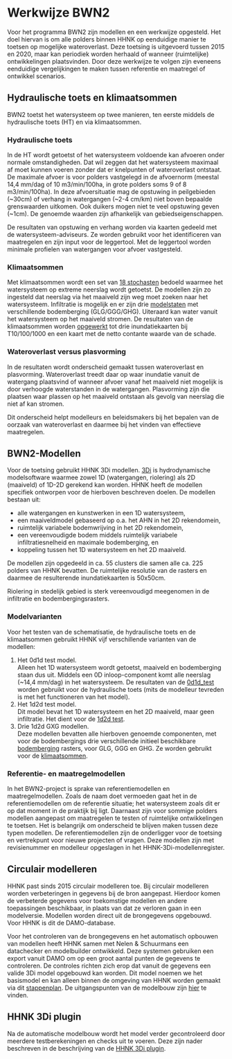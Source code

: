 # **Werkwijze BWN2**
Voor het programma BWN2 zijn modellen en een werkwijze opgesteld. Het doel hiervan is om alle polders binnen HHNK op eenduidige manier te toetsen op mogelijke wateroverlast. Deze toetsing is uitgevoerd tussen 2015 en 2020, maar kan periodiek worden herhaald of wanneer (ruimtelijke) ontwikkelingen plaatsvinden. Door deze werkwijze te volgen zijn eveneens eenduidige vergelijkingen te maken tussen referentie en maatregel of ontwikkel scenarios. 

## **Hydraulische toets en klimaatsommen**
BWN2 toetst het watersysteem op twee manieren, ten eerste middels de hydraulische toets (HT) en via klimaatsommen.

### Hydraulische toets
In de HT wordt getoetst of het watersysteem voldoende kan afvoeren onder normale omstandigheden. Dat wil zeggen dat het watersysteem maximaal af moet kunnen voeren zonder dat er knelpunten of wateroverlast ontstaat. De maximale afvoer is voor polders vastgelegd in de afvoernorm (meestal 14,4 mm/dag of 10 m3/min/100ha, in grote polders soms 9 of 8 m3/min/100ha). In deze afvoersituatie mag de opstuwing in peilgebieden (~30cm) of verhang in watergangen (~2-4 cm/km) niet boven bepaalde grenswaarden uitkomen. Ook duikers mogen niet te veel opstuwing geven (~1cm). De genoemde waarden zijn afhankelijk van gebiedseigenschappen. 

De resultaten van opstuwing en verhang worden via kaarten gedeeld met de watersysteem-adviseurs. Ze worden gebruikt voor het identificeren van maatregelen en zijn input voor de leggertool. Met de leggertool worden minimale profielen van watergangen voor afvoer vastgesteld.

### Klimaatsommen
Met klimaatsommen wordt een set van [18 stochasten](..\3_achtergronden_en_uitgangspunten\g_achtergrond_klimaatsommen\1_achtergrond_klimaatsommen.md) bedoeld waarmee het watersysteem op extreme neerslag wordt getoetst. De modellen zijn zo ingesteld dat neerslag via het maaiveld zijn weg moet zoeken naar het watersysteem. Infiltratie is mogelijk en er zijn drie [modelstaten](..\4_gebruik_plugin\d_modelstaat_aanpassen.md) met verschillende bodemberging (GLG/GGG/GHG). Uiteraard kan water vanuit het watersysteem op het maaiveld stromen. De resultaten van de klimaatsommen worden [opgewerkt](..\4_gebruik_plugin\j_werkwijze_klimaatsommen.md) tot drie inundatiekaarten bij T10/100/1000 en een kaart met de netto contante waarde van de schade.

### Wateroverlast versus plasvorming
In de resultaten wordt onderscheid gemaakt tussen wateroverlast en plasvorming. Wateroverlast treedt daar op waar inundatie vanuit de watergang plaatsvind of wanneer afvoer vanaf het maaiveld niet mogelijk is door verhoogde waterstanden in de watergangen. Plasvorming zijn die plaatsen waar plassen op het maaiveld ontstaan als gevolg van neerslag die niet af kan stromen.

Dit onderscheid helpt modelleurs en beleidsmakers bij het bepalen van de oorzaak van wateroverlast en daarmee bij het vinden van effectieve maatregelen.

## **BWN2-Modellen**
Voor de toetsing gebruikt HHNK 3Di modellen. [3Di](https://3diwatermanagement.com/) is hydrodynamische modelsoftware waarmee zowel 1D (watergangen, riolering) als 2D (maaiveld) of 1D-2D gerekend kan worden. HHNK heeft de modellen specifiek ontworpen voor de hierboven beschreven doelen. De modellen bestaan uit:
* alle watergangen en kunstwerken in een 1D watersysteem,
* een maaiveldmodel gebaseerd op o.a. het AHN in het 2D rekendomein,
* ruimtelijk variabele bodemwrijving in het 2D rekendomein, 
* een vereenvoudigde bodem middels ruimtelijk variabele infiltratiesnelheid en maximale bodemberging, en
* koppeling tussen het 1D watersysteem en het 2D maaiveld.

De modellen zijn opgedeeld in ca. 55 clusters die samen alle ca. 225 polders van HHNK bevatten. De ruimtelijke resolutie van de rasters en daarmee de resulterende inundatiekaarten is 50x50cm.  

Riolering in stedelijk gebied is sterk vereenvoudigd meegenomen in de infiltratie en bodembergingsrasters.

### Modelvarianten
Voor het testen van de schematisatie, de hydraulische toets en de klimaatsommen gebruikt HHNK vijf verschillende varianten van de modellen:
1. Het 0d1d test model. <br>
    Alleen het 1D watersysteem wordt getoetst, maaiveld en bodemberging staan dus uit. Middels een 0D inloop-component komt alle neerslag (~14,4 mm/dag) in het watersysteem. De resultaten van de [0d1d_test](../4_gebruik_plugin/g_0d1d_test.md) worden gebruikt voor de hydraulische toets (mits de modelleur tevreden is met het functioneren van het model). 
2. Het 1d2d test model.<br>
    Dit model bevat het 1D watersysteem en het 2D maaiveld, maar geen infiltratie. Het dient  voor de [1d2d test](../4_gebruik_plugin/i_1d2d_test.md).
3. Drie 1d2d GXG modellen.<br>
    Deze modellen bevatten alle hierboven genoemde componenten, met voor de bodembergings drie verschillende initieel beschikbare [bodemberging](../3_achtergronden_en_uitgangspunten/e_onderliggende_rasterdata/1_onderliggende_rasterdata#rasterkaart-bodemberging) rasters, voor GLG, GGG en GHG. Ze worden gebruikt voor de [klimaatsommen](#klimaatsommen).

### Referentie- en maatregelmodellen
In het BWN2-project is sprake van referentiemodellen en maatregelmodellen. Zoals de naam doet vermoeden gaat het in de referentiemodellen om de referentie situatie; het watersysteem zoals dit er op dat moment in de praktijk bij ligt. Daarnaast zijn voor sommige polders modellen aangepast om maatregelen te testen of ruimtelijke ontwikkelingen te toetsen. Het is belangrijk om onderscheid te blijven maken tussen deze typen modellen. De referentiemodellen zijn de onderligger voor de toetsing en vertrekpunt voor nieuwe projecten of vragen. Deze modellen zijn met revisienummer en modelleur opgeslagen in het HHNK-3Di-modellenregister.

## Circulair modelleren
HHNK past sinds 2015 circulair modelleren toe. Bij circulair modelleren worden verbeteringen in gegevens bij de bron aangepast. Hierdoor komen de verbeterde gegevens voor toekomstige modellen en andere toepassingen beschikbaar, in plaats van dat ze verloren gaan in een modelversie. Modellen worden direct uit de brongegevens opgebouwd. Voor HHNK is dit de DAMO-database. 

Voor het controleren van de brongegevens en het automatisch opbouwen van modellen heeft HHNK samen met Nelen & Schuurmans een datachecker en modelbuilder ontwikkeld. Deze systemen gebruiken een export vanuit DAMO om op een groot aantal punten de gegevens te controleren. De controles richten zich erop dat vanuit de gegevens een valide 3Di model opgebouwd kan worden. Dit model noemen we het basismodel en kan alleen binnen de omgeving van HHNK worden gemaakt via dit [stappenplan](hhnk_nieuw_model.md). De uitgangspunten van de modelbouw zijn [hier](../3_achtergronden_en_uitgangspunten/achtergronden_en_uitgangspunten.md) te vinden.

## HHNK 3Di plugin
Na de automatische modelbouw wordt het model verder gecontroleerd door meerdere testberekeningen en checks uit te voeren. Deze zijn nader beschreven in de beschrijving van de [HHNK 3Di plugin](../4_gebruik_plugin/_introductie_plugin.md).
